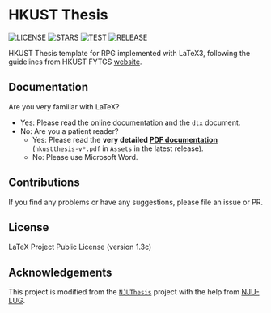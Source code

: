 # HKUST Thesis

[![LICENSE](https://img.shields.io/github/license/HKFoggyU/hkust-thesis)](https://www.latex-project.org/lppl/lppl-1-3c/)
[![STARS](https://img.shields.io/github/stars/HKFoggyU/hkust-thesis)](https://github.com/HKFoggyU/hkust-thesis/stargazers)
[![TEST](https://github.com/HKFoggyU/hkust-thesis/actions/workflows/test.yml/badge.svg)](https://github.com/HKFoggyU/hkust-thesis/actions)
[![RELEASE](https://github.com/HKFoggyU/hkust-thesis/actions/workflows/release.yml/badge.svg)](https://github.com/HKFoggyU/hkust-thesis/releases)

HKUST Thesis template for RPG implemented with LaTeX3, following the guidelines from HKUST FYTGS [website](https://fytgs.hkust.edu.hk/academics/Academic-Regulations-and-Requirements/Handbook-for-Research-Postgraduate-Studies/guidelines-thesis-preparation).

## Documentation

Are you very familiar with LaTeX?
- Yes: Please read the [online documentation](https://HKFoggyU.github.io/hkust-thesis/) and the `` dtx `` document.
- No: Are you a patient reader?
    - Yes: Please read the **very detailed [PDF documentation](https://github.com/HKFoggyU/hkust-thesis/releases/latest/)** (``hkustthesis-v*.pdf`` in `` Assets `` in the latest release).
    - No: Please use Microsoft Word.

## Contributions

If you find any problems or have any suggestions, please file an issue or PR.

## License

LaTeX Project Public License (version 1.3c)

## Acknowledgements

This project is modified from the [`` NJUThesis ``](https://github.com/nju-lug/NJUThesis) project with the help from [NJU-LUG](https://github.com/nju-lug).

